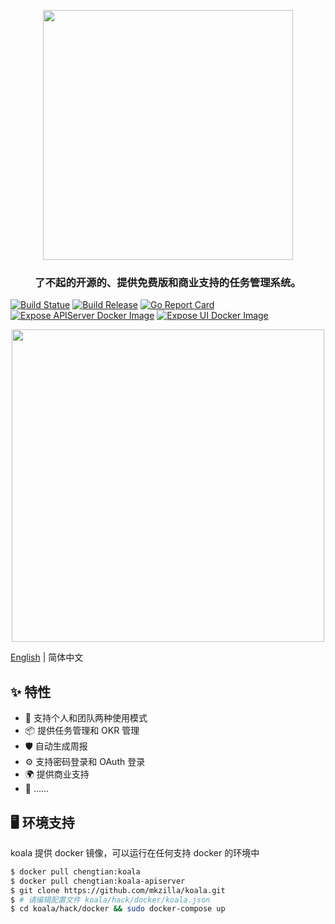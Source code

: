 <p align="center">
  <a href="http://koala.mkzilla.com">
    <img width="400" src="https://s2.ax1x.com/2019/12/30/llkCuT.jpg">
  </a>
</p>

<h3 align="center">了不起的开源的、提供免费版和商业支持的任务管理系统。</h3>

[![Build Statue](https://travis-ci.org//mkzilla/koala.svg?branch=master)](https://travis-ci.org/mkzilla/koala)
[![Build Release](https://img.shields.io/github/release/chengyumeng/koala.svg)](https://github.com/mkzilla/koala/releases)
[![Go Report Card](https://goreportcard.com/badge/github.com/mkzilla/koala)](https://goreportcard.com/report/github.com/mkzilla/koala)
[![Expose APIServer Docker Image](https://github.com/mkzilla/koala/workflows/Expose%20APIServer%20Docker%20Image/badge.svg)](https://github.com/mkzilla/koala/actions)
[![Expose UI Docker Image](https://github.com/mkzilla/koala/workflows/Expose%20UI%20Docker%20Image/badge.svg)](https://github.com/mkzilla/koala/actions)

<p align="center">
  <a href="http://koala.mkzilla.com">
    <img width="500" src="https://s2.ax1x.com/2019/12/30/ll3uHs.md.jpg">
  </a>
</p>


[English](./README.md) | 简体中文

## ✨ 特性

- 🌈 支持个人和团队两种使用模式
- 📦 提供任务管理和 OKR 管理
- 🛡 自动生成周报
- ⚙️ 支持密码登录和 OAuth 登录
- 🌍 提供商业支持
- 🎨 ……

## 🖥 环境支持

koala 提供 docker 镜像，可以运行在任何支持 docker 的环境中

```bash
$ docker pull chengtian:koala
$ docker pull chengtian:koala-apiserver
$ git clone https://github.com/mkzilla/koala.git
$ # 请编辑配置文件 koala/hack/docker/koala.json
$ cd koala/hack/docker && sudo docker-compose up

```

